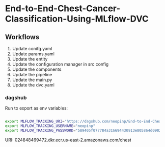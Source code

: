 # End-to-End-Chest-Cancer-Classification-Using-MLflow-DVC

## Workflows 

1. Update conifg.yaml
2. Update params.yaml
3. Update the entity
4. Update the configuration manager in src config
5. Update the components
6. Update the pipeline
7. Update the main.py
8. Update the dvc.yaml


### dagshub 

Run to export as env variables:
```bash 

export MLFLOW_TRACKING_URI="https://dagshub.com/neopinp/End-to-End-Chest-Cancer-Classification-Using-MLflow-DVC.mlflow"
export MLFLOW_TRACKING_USERNAME="neopinp"
export MLFLOW_TRACKING_PASSWORD="589405f077784a316694430913e805864d0902de"

``` 
URI:
024848469472.dkr.ecr.us-east-2.amazonaws.com/chest